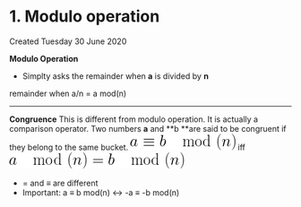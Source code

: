 # 1. Modulo operation

Created Tuesday 30 June 2020

**Modulo Operation**

- Simplty asks the remainder when **a** is divided by **n**

remainder when a/n = a mod(n)

---

**Congruence**
This is different from modulo operation. It is actually a comparison operator.
Two numbers **a** and **b **are said to be congruent if they belong to the same bucket.
![](/assets/1._Modulo_operation-image-1.png) iff ![](/assets/1._Modulo_operation-image-2.png)

- = and ≡ are different
- Important: a ≡ b mod(n) ↔ -a ≡ -b mod(n)
